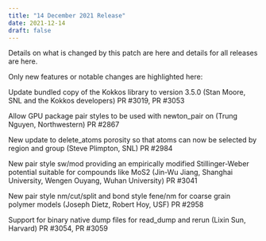 ```yaml
---
title: "14 December 2021 Release"
date: 2021-12-14
draft: false
---
```



Details on what is changed by this patch are here and details for all releases are here.

Only new features or notable changes are highlighted here:

Update bundled copy of the Kokkos library to version 3.5.0 (Stan Moore, SNL and the Kokkos developers) PR #3019, PR #3053

Allow GPU package pair styles to be used with newton_pair on (Trung Nguyen, Northwestern) PR #2867

New update to delete_atoms porosity so that atoms can now be selected by region and group (Steve Plimpton, SNL) PR #2984

New pair style sw/mod providing an empirically modified Stillinger-Weber potential suitable for compounds like MoS2 (Jin-Wu Jiang, Shanghai University, Wengen Ouyang, Wuhan University) PR #3041

New pair style nm/cut/split and bond style fene/nm for coarse grain polymer models (Joseph Dietz, Robert Hoy, USF) PR #2958

Support for binary native dump files for read_dump and rerun (Lixin Sun, Harvard) PR #3054, PR #3059
